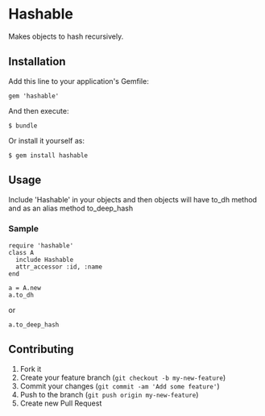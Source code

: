 # Hashable

Makes objects to hash recursively.

## Installation

Add this line to your application's Gemfile:

    gem 'hashable'

And then execute:

    $ bundle

Or install it yourself as:

    $ gem install hashable

## Usage

Include 'Hashable' in your objects and then objects will have to_dh method and as an alias method to_deep_hash
  
### Sample
    require 'hashable'
    class A
      include Hashable
      attr_accessor :id, :name
    end
    
    a = A.new
    a.to_dh

or

    a.to_deep_hash
    

## Contributing

1. Fork it
2. Create your feature branch (`git checkout -b my-new-feature`)
3. Commit your changes (`git commit -am 'Add some feature'`)
4. Push to the branch (`git push origin my-new-feature`)
5. Create new Pull Request

